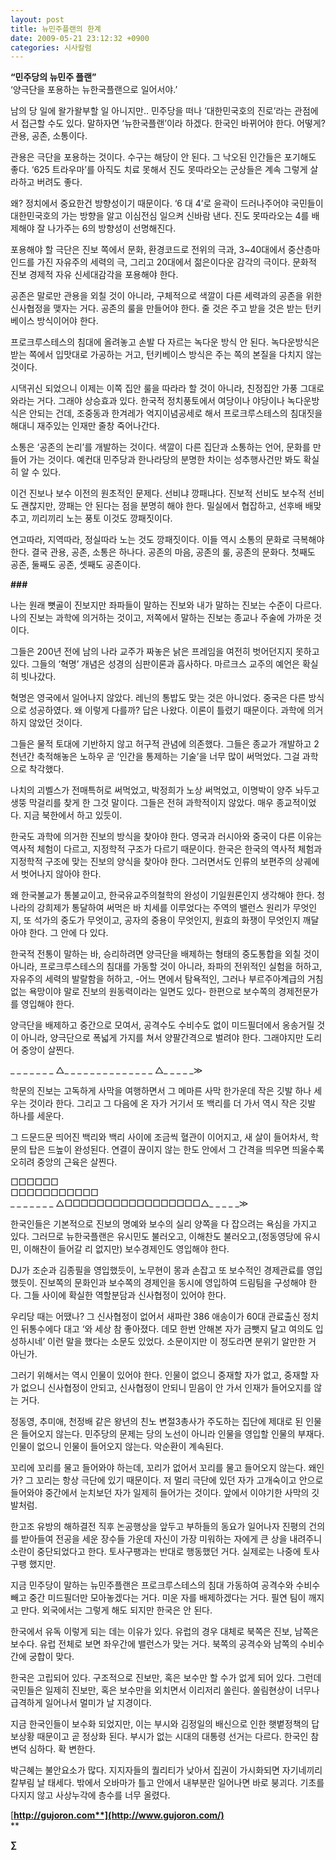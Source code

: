 ```yaml
---
layout: post
title: 뉴민주플랜의 한계
date: 2009-05-21 23:12:32 +0900
categories: 시사칼럼
---
```

**“민주당의 뉴민주 플랜”**  
‘양극단을 포용하는 뉴한국플랜으로 일어서야.’

남의 당 일에 왈가왈부할 일 아니지만.. 민주당을 떠나 ‘대한민국호의 진로’라는 관점에서 접근할 수도 있다. 말하자면 ‘뉴한국플랜’이라 하겠다. 한국인 바뀌어야 한다. 어떻게? 관용, 공존, 소통이다.

관용은 극단을 포용하는 것이다. 수구는 해당이 안 된다. 그 낙오된 인간들은 포기해도 좋다. ‘625 트라우마’를 아직도 치료 못해서 진도 못따라오는 군상들은 계속 그렇게 살라하고 버려도 좋다. 

왜? 정치에서 중요한건 방향성이기 때문이다. ‘6 대 4’로 윤곽이 드러나주어야 국민들이 대한민국호의 가는 방향을 알고 이심전심 일으켜 신바람 낸다. 진도 못따라오는 4를 배제해야 잘 나가주는 6의 방향성이 선명해진다.

포용해야 할 극단은 진보 쪽에서 문화, 환경코드로 전위의 극과, 3~40대에서 중산층마인드를 가진 자유주의 세력의 극, 그리고 20대에서 젊은이다운 감각의 극이다. 문화적 진보 경제적 자유 신세대감각을 포용해야 한다.

공존은 말로만 관용을 외칠 것이 아니라, 구체적으로 색깔이 다른 세력과의 공존을 위한 신사협정을 맺자는 거다. 공존의 룰을 만들어야 한다. 줄 것은 주고 받을 것은 받는 턴키베이스 방식이어야 한다. 

프로크루스테스의 침대에 올려놓고 손발 다 자르는 녹다운 방식 안 된다. 녹다운방식은 받는 쪽에서 입맛대로 가공하는 거고, 턴키베이스 방식은 주는 쪽의 본질을 다치지 않는 것이다. 

시댁귀신 되었으니 이제는 이쪽 집안 룰을 따라라 할 것이 아니라, 친정집안 가풍 그대로 와라는 거다. 그래야 상승효과 있다. 한국적 정치풍토에서 여당이나 야당이나 녹다운방식은 안되는 건데, 조중동과 한겨레가 억지이념공세로 해서 프로크루스테스의 침대짓을 해대니 재주있는 인재만 줄창 죽어나간다.

소통은 ‘공존의 논리’를 개발하는 것이다. 색깔이 다른 집단과 소통하는 언어, 문화를 만들어 가는 것이다. 예컨대 민주당과 한나라당의 분명한 차이는 성추행사건만 봐도 확실히 알 수 있다.

이건 진보나 보수 이전의 원초적인 문제다. 선비냐 깡패냐다. 진보적 선비도 보수적 선비도 괜찮지만, 깡패는 안 된다는 점을 분명히 해야 한다. 밀실에서 협잡하고, 선후배 배맞추고, 끼리끼리 노는 풍토 이것도 깡패짓이다.

연고따라, 지역따라, 정실따라 노는 것도 깡패짓이다. 이들 역시 소통의 문화로 극복해야 한다. 결국 관용, 공존, 소통은 하나다. 공존의 마음, 공존의 룰, 공존의 문화다. 첫째도 공존, 둘째도 공존, 셋째도 공존이다.

**###**

나는 원래 뼛골이 진보지만 좌파들이 말하는 진보와 내가 말하는 진보는 수준이 다르다. 나의 진보는 과학에 의거하는 것이고, 저쪽에서 말하는 진보는 종교나 주술에 가까운 것이다.

그들은 200년 전에 남의 나라 교주가 짜놓은 낡은 프레임을 여전히 벗어던지지 못하고 있다. 그들의 ‘혁명’ 개념은 성경의 심판이론과 흡사하다. 마르크스 교주의 예언은 확실히 빗나갔다. 

혁명은 영국에서 일어나지 않았다. 레닌의 통밥도 맞는 것은 아니었다. 중국은 다른 방식으로 성공하였다. 왜 이렇게 다를까? 답은 나왔다. 이론이 틀렸기 때문이다. 과학에 의거하지 않았던 것이다.

그들은 물적 토대에 기반하지 않고 허구적 관념에 의존했다. 그들은 종교가 개발하고 2천년간 축적해놓은 노하우 곧 ‘인간을 통제하는 기술’을 너무 많이 써먹었다. 그걸 과학으로 착각했다. 

나치의 괴벨스가 전매특허로 써먹었고, 박정희가 노상 써먹었고, 이명박이 양주 놔두고 생뚱 막걸리를 찾게 한 그것 말이다. 그들은 전혀 과학적이지 않았다. 매우 종교적이었다. 지금 북한에서 하고 있듯이. 

한국도 과학에 의거한 진보의 방식을 찾아야 한다. 영국과 러시아와 중국이 다른 이유는 역사적 체험이 다르고, 지정학적 구조가 다르기 때문이다. 한국은 한국의 역사적 체험과 지정학적 구조에 맞는 진보의 양식을 찾아야 한다. 그러면서도 인류의 보편주의 상궤에서 벗어나지 않아야 한다.

왜 한국불교가 통불교이고, 한국유교주의철학의 완성이 기일원론인지 생각해야 한다. 청나라의 강희제가 통달하여 써먹은 바 치세를 이루었다는 주역의 밸런스 원리가 무엇인지, 또 석가의 중도가 무엇이고, 공자의 중용이 무엇인지, 원효의 화쟁이 무엇인지 깨달아야 한다. 그 안에 다 있다.

한국적 전통이 말하는 바, 승리하려면 양극단을 배제하는 형태의 중도통합을 외칠 것이 아니라, 프로크루스테스의 침대를 가동할 것이 아니라, 좌파의 전위적인 실험을 허하고, 자유주의 세력의 발랄함을 허하고, -어느 면에서 탐욕적인, 그러나 부르주아계급의 거침없는 욕망이야 말로 진보의 원동력이라는 일면도 있다- 한편으로 보수쪽의 경제전문가를 영입해야 한다. 

양극단을 배제하고 중간으로 모여서, 공격수도 수비수도 없이 미드필더에서 옹송거릴 것이 아니라, 양극단으로 폭넓게 가지를 쳐서 양팔간격으로 벌려야 한다. 그래야지만 도리어 중앙이 살찐다.

\_ _ _ \_ _ _ _ △\_ _ _ \_ _ _ \_ _ _ \_ _ _ _ _ △\_ _ _ _ _≫

학문의 진보는 고독하게 사막을 여행하면서 그 메마른 사막 한가운데 작은 깃발 하나 세우는 것이라 한다. 그리고 그 다음에 온 자가 거기서 또 백리를 더 가서 역시 작은 깃발 하나를 세운다. 

그 드문드문 띄어진 백리와 백리 사이에 조금씩 혈관이 이어지고, 새 살이 들어차서, 학문의 탑은 드높이 완성된다. 연결이 끊이지 않는 한도 안에서 그 간격을 띄우면 띄울수록 오히려 중앙의 근육은 살찐다. 

□□□□□□  
□□□□□□□□□□□  
\_ _ _ \_ _ _ _ △□□□□□□□□□□□□□□□□□△\_ _ _ _ _≫

한국인들은 기본적으로 진보의 명예와 보수의 실리 양쪽을 다 잡으려는 욕심을 가지고 있다. 그러므로 뉴한국플랜은 유시민도 불러오고, 이해찬도 불러오고,(정동영당에 유시민, 이해찬이 들어갈 리 없지만) 보수경제인도 영입해야 한다. 

DJ가 조순과 김종필을 영입했듯이, 노무현이 몽과 손잡고 또 보수적인 경제관료를 영입했듯이. 진보쪽의 문화인과 보수쪽의 경제인을 동시에 영입하여 드림팀을 구성해야 한다. 그들 사이에 확실한 역할분담과 신사협정이 있어야 한다.

우리당 때는 어땠나? 그 신사협정이 없어서 새파란 386 애송이가 60대 관료출신 정치인 뒤통수에다 대고 ‘와 세상 참 좋아졌다. 데모 한번 안해본 자가 금뺏지 달고 여의도 입성하시네’ 이런 말을 했다는 소문도 있었다. 소문이지만 이 정도라면 분위기 알만한 거 아닌가.

그러기 위해서는 역시 인물이 있어야 한다. 인물이 없으니 중재할 자가 없고, 중재할 자가 없으니 신사협정이 안되고, 신사협정이 안되니 믿음이 안 가서 인재가 들어오지를 않는 거다. 

정동영, 추미애, 천정배 같은 왕년의 친노 변절3총사가 주도하는 집단에 제대로 된 인물은 들어오지 않는다. 민주당의 문제는 당의 노선이 아니라 인물을 영입할 인물의 부재다. 인물이 없으니 인물이 들어오지 않는다. 악순환이 계속된다.

꼬리에 꼬리를 물고 들어와야 하는데, 꼬리가 없어서 꼬리를 물고 들어오지 않는다. 왜인가? 그 꼬리는 항상 극단에 있기 때문이다. 저 멀리 극단에 있던 자가 고개숙이고 안으로 들어와야 중간에서 눈치보던 자가 일제히 들어가는 것이다. 앞에서 이야기한 사막의 깃발처럼. 

한고조 유방의 해하결전 직후 논공행상을 앞두고 부하들의 동요가 일어나자 진평의 건의를 받아들여 전공을 세운 장수들 가운데 자신이 가장 미워하는 자에게 큰 상을 내려주니 소란이 중단되었다고 한다. 토사구팽과는 반대로 행동했던 거다. 실제로는 나중에 토사구팽 했지만. 

지금 민주당이 말하는 뉴민주플랜은 프로크루스테스의 침대 가동하여 공격수와 수비수 빼고 중간 미드필더만 모아놓겠다는 거다. 미운 자를 배제하겠다는 거다. 필연 팀이 깨지고 만다. 외국에서는 그렇게 해도 되지만 한국은 안 된다.

한국에서 유독 이렇게 되는 데는 이유가 있다. 유럽의 경우 대체로 북쪽은 진보, 남쪽은 보수다. 유럽 전체로 보면 좌우간에 밸런스가 맞는 거다. 북쪽의 공격수와 남쪽의 수비수간에 궁합이 맞다.

한국은 고립되어 있다. 구조적으로 진보만, 혹은 보수만 할 수가 없게 되어 있다. 그런데 국민들은 일제히 진보만, 혹은 보수만을 외치면서 이리저리 쏠린다. 쏠림현상이 너무나 급격하게 일어나서 멀미가 날 지경이다. 

지금 한국인들이 보수화 되었지만, 이는 부시와 김정일의 배신으로 인한 햇볕정책의 답보상황 때문이고 곧 정상화 된다. 부시가 없는 시대의 대통령 선거는 다르다. 한국인 참 변덕 심하다. 확 변한다.

박근혜는 불안요소가 많다. 지지자들의 퀄리티가 낮아서 집권이 가시화되면 자기네끼리 칼부림 날 태세다. 밖에서 오바마가 틀고 안에서 내부분란 일어나면 바로 붕괴다. 기초를 다지지 않고 사상누각에 층수를 너무 올렸다.

[**http://gujoron.com**](http://www.gujoron.com/)**  
** 

**∑**
